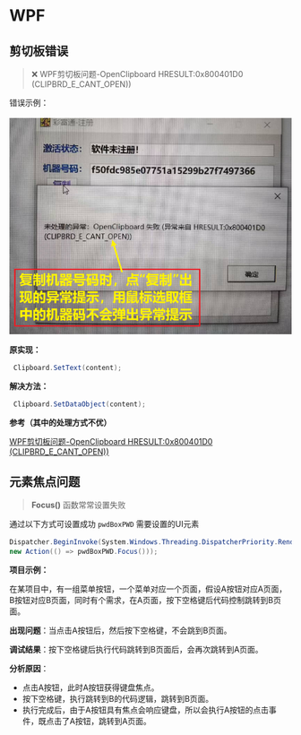 # WPF
## 剪切板错误

>❌ WPF剪切板问题-OpenClipboard HRESULT:0x800401D0 (CLIPBRD_E_CANT_OPEN))


错误示例：

![1717641062860](image/剪切板/1717641062860.png)


**原实现：**

```csharp
 Clipboard.SetText(content);
```

**解决方法：**

```csharp
 Clipboard.SetDataObject(content);
```

**参考（其中的处理方式不优）**

[WPF剪切板问题-OpenClipboard HRESULT:0x800401D0 (CLIPBRD_E_CANT_OPEN))](https://www.cnblogs.com/tranw/p/6150276.html)


## 元素焦点问题


> **Focus()** 函数常常设置失败

通过以下方式可设置成功 `pwdBoxPWD`  需要设置的UI元素

```C#
Dispatcher.BeginInvoke(System.Windows.Threading.DispatcherPriority.Render,
new Action(() => pwdBoxPWD.Focus()));
```

**项目示例：**

在某项目中，有一组菜单按钮，一个菜单对应一个页面，假设A按钮对应A页面，B按钮对应B页面，同时有个需求，在A页面，按下空格键后代码控制跳转到B页面。

**出现问题**：当点击A按钮后，然后按下空格键，不会跳到B页面。

**调试结果**：按下空格键后执行代码跳转到B页面后，会再次跳转到A页面。

**分析原因**：

- 点击A按钮，此时A按钮获得键盘焦点。
- 按下空格键，执行跳转到B的代码逻辑，跳转到B页面。
- 执行完成后，由于A按钮具有焦点会响应键盘，所以会执行A按钮的点击事件，既点击了A按钮，跳转到A页面。